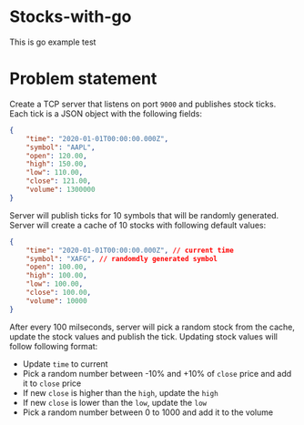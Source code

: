 # Stocks-with-go
This is go example test

# Problem statement

Create a TCP server that listens on port `9000` and publishes stock ticks. Each tick is a JSON object with the following fields:
```json
{
    "time": "2020-01-01T00:00:00.000Z",
    "symbol": "AAPL",
    "open": 120.00,
    "high": 150.00,
    "low": 110.00,
    "close": 121.00,
    "volume": 1300000
}
```
Server will publish ticks for 10 symbols that will be randomly generated.  Server will create a cache of 10 stocks with following default values:
```json
{
    "time": "2020-01-01T00:00:00.000Z", // current time
    "symbol": "XAFG", // randomdly generated symbol
    "open": 100.00,
    "high": 100.00,
    "low": 100.00,
    "close": 100.00,
    "volume": 10000
}
```
After every 100 milseconds, server will pick a random stock from the cache, update the stock values and publish the tick.
Updating stock values will follow following format:
- Update `time` to current
- Pick a random number between -10% and +10% of `close` price and add it to `close` price 
- If new `close` is higher than the `high`, update the `high`
- If new `close` is lower than the `low`, update the `low`
- Pick a random number between 0 to 1000 and add it to the volume

